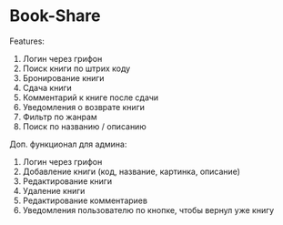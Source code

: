 # Book-Share
Features:
1. Логин через грифон
2. Поиск книги по штрих коду
3. Бронирование книги
4. Сдача книги
5. Комментарий к книге после сдачи
6. Уведомления о возврате книги
7. Фильтр по жанрам
8. Поиск по названию / описанию

Доп. функционал для админа:
1. Логин через грифон
2. Добавление книги (код, название, картинка, описание)
3. Редактирование книги
4. Удаление книги
5. Редактирование комментариев
6. Уведомления пользователю по кнопке, чтобы вернул уже книгу

